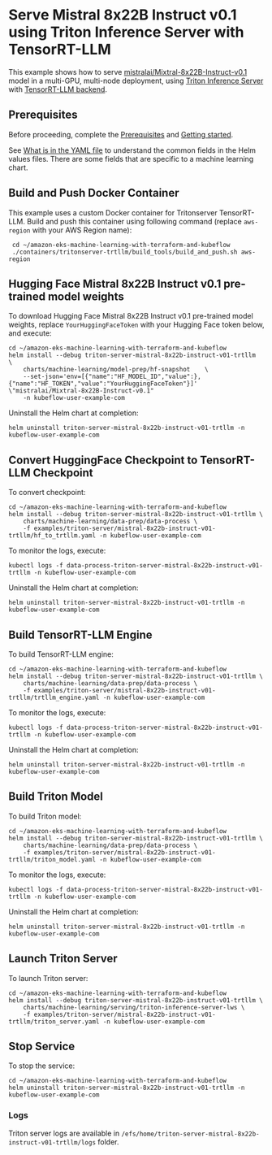 # Serve Mistral 8x22B Instruct v0.1 using Triton Inference Server with TensorRT-LLM

This example shows how to serve [mistralai/Mixtral-8x22B-Instruct-v0.1](https://huggingface.co/mistralai/Mixtral-8x22B-Instruct-v0.1) model in a multi-GPU, multi-node deployment, using [Triton Inference Server](https://github.com/triton-inference-server) with [TensorRT-LLM backend](https://github.com/triton-inference-server/tensorrtllm_backend/tree/main).  

## Prerequisites

Before proceeding, complete the [Prerequisites](../../../README.md#prerequisites) and [Getting started](../../../README.md#getting-started). 

See [What is in the YAML file](../../../README.md#what-is-in-the-yaml-file) to understand the common fields in the Helm values files. There are some fields that are specific to a machine learning chart.

## Build and Push Docker Container

This example uses a custom Docker container for Tritonserver TensorRT-LLM. Build and push this container using following command (replace `aws-region` with your AWS Region name):

     cd ~/amazon-eks-machine-learning-with-terraform-and-kubeflow
     ./containers/tritonserver-trtllm/build_tools/build_and_push.sh aws-region
     
## Hugging Face Mistral 8x22B Instruct v0.1 pre-trained model weights

To download Hugging Face Mistral 8x22B Instruct v0.1 pre-trained model weights, replace `YourHuggingFaceToken` with your Hugging Face token below, and execute:

    cd ~/amazon-eks-machine-learning-with-terraform-and-kubeflow
    helm install --debug triton-server-mistral-8x22b-instruct-v01-trtllm     \
        charts/machine-learning/model-prep/hf-snapshot    \
        --set-json='env=[{"name":"HF_MODEL_ID","value":},{"name":"HF_TOKEN","value":"YourHuggingFaceToken"}]' \"mistralai/Mixtral-8x22B-Instruct-v0.1"
        -n kubeflow-user-example-com

Uninstall the Helm chart at completion:

    helm uninstall triton-server-mistral-8x22b-instruct-v01-trtllm -n kubeflow-user-example-com

## Convert HuggingFace Checkpoint to TensorRT-LLM Checkpoint

To convert checkpoint:

    cd ~/amazon-eks-machine-learning-with-terraform-and-kubeflow
    helm install --debug triton-server-mistral-8x22b-instruct-v01-trtllm \
        charts/machine-learning/data-prep/data-process \
        -f examples/triton-server/mistral-8x22b-instruct-v01-trtllm/hf_to_trtllm.yaml -n kubeflow-user-example-com

To monitor the logs, execute:

    kubectl logs -f data-process-triton-server-mistral-8x22b-instruct-v01-trtllm -n kubeflow-user-example-com

Uninstall the Helm chart at completion:

    helm uninstall triton-server-mistral-8x22b-instruct-v01-trtllm -n kubeflow-user-example-com

## Build TensorRT-LLM Engine

To build TensorRT-LLM engine:

    cd ~/amazon-eks-machine-learning-with-terraform-and-kubeflow
    helm install --debug triton-server-mistral-8x22b-instruct-v01-trtllm \
        charts/machine-learning/data-prep/data-process \
        -f examples/triton-server/mistral-8x22b-instruct-v01-trtllm/trtllm_engine.yaml -n kubeflow-user-example-com

To monitor the logs, execute:

    kubectl logs -f data-process-triton-server-mistral-8x22b-instruct-v01-trtllm -n kubeflow-user-example-com

Uninstall the Helm chart at completion:

    helm uninstall triton-server-mistral-8x22b-instruct-v01-trtllm -n kubeflow-user-example-com

## Build Triton Model

To build Triton model:

    cd ~/amazon-eks-machine-learning-with-terraform-and-kubeflow
    helm install --debug triton-server-mistral-8x22b-instruct-v01-trtllm \
        charts/machine-learning/data-prep/data-process \
        -f examples/triton-server/mistral-8x22b-instruct-v01-trtllm/triton_model.yaml -n kubeflow-user-example-com

To monitor the logs, execute:

    kubectl logs -f data-process-triton-server-mistral-8x22b-instruct-v01-trtllm -n kubeflow-user-example-com

Uninstall the Helm chart at completion:

    helm uninstall triton-server-mistral-8x22b-instruct-v01-trtllm -n kubeflow-user-example-com


## Launch Triton Server

To launch Triton server:

    cd ~/amazon-eks-machine-learning-with-terraform-and-kubeflow
    helm install --debug triton-server-mistral-8x22b-instruct-v01-trtllm \
        charts/machine-learning/serving/triton-inference-server-lws \
        -f examples/triton-server/mistral-8x22b-instruct-v01-trtllm/triton_server.yaml -n kubeflow-user-example-com


## Stop Service

To stop the service:

    cd ~/amazon-eks-machine-learning-with-terraform-and-kubeflow
    helm uninstall triton-server-mistral-8x22b-instruct-v01-trtllm -n kubeflow-user-example-com

### Logs

Triton server logs are available in `/efs/home/triton-server-mistral-8x22b-instruct-v01-trtllm/logs` folder. 
